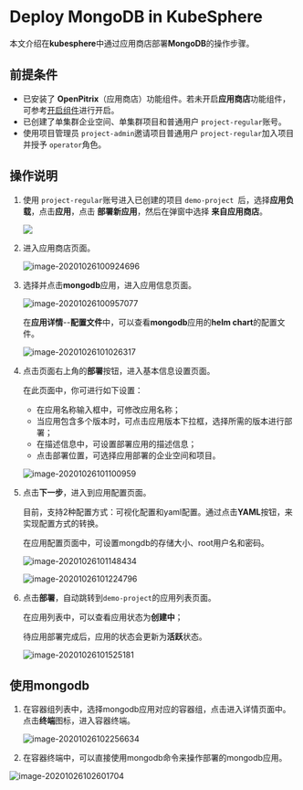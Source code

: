 # Deploy MongoDB in KubeSphere

本文介绍在**kubesphere**中通过应用商店部署**MongoDB**的操作步骤。

## 前提条件

- 已安装了 **OpenPitrix**（应用商店）功能组件。若未开启**应用商店**功能组件，可参考[开启组件](https://kubesphere.io/docs/pluggable-components/app-store/)进行开启。
- 已创建了单集群企业空间、单集群项目和普通用户 `project-regular`账号。
- 使用项目管理员 `project-admin`邀请项目普通用户 `project-regular`加入项目并授予 `operator`角色。

## 操作说明

1. 使用 `project-regular`账号进入已创建的项目 `demo-project `后，选择**应用负载**，点击**应用**，点击 **部署新应用**，然后在弹窗中选择 **来自应用商店**。

   ![](https://sh1a.qingstor.com/ks-website-image/pic/image-20201021143316670.png)

2. 进入应用商店页面。

   ![image-20201026100924696](https://sh1a.qingstor.com/ks-website-image/pic/image-20201026100924696.png)

3. 选择并点击**mongodb**应用，进入应用信息页面。

   ![image-20201026100957077](https://sh1a.qingstor.com/ks-website-image/pic/image-20201026100957077.png)

   在**应用详情**--**配置文件**中，可以查看**mongodb**应用的**helm chart**的配置文件。

   ![image-20201026101026317](https://sh1a.qingstor.com/ks-website-image/pic/image-20201026101026317.png)

4. 点击页面右上角的**部署**按钮，进入基本信息设置页面。

   在此页面中，你可进行如下设置：

   - 在应用名称输入框中，可修改应用名称；
   - 当应用包含多个版本时，可点击应用版本下拉框，选择所需的版本进行部署；
   - 在描述信息中，可设置部署应用的描述信息；
   - 点击部署位置，可选择应用部署的企业空间和项目。

   ![image-20201026101100959](https://sh1a.qingstor.com/ks-website-image/pic/image-20201026101100959.png)

5. 点击**下一步**，进入到应用配置页面。

   目前，支持2种配置方式：可视化配置和yaml配置。通过点击**YAML**按钮，来实现配置方式的转换。

   在应用配置页面中，可设置mongdb的存储大小、root用户名和密码。

   ![image-20201026101148434](https://sh1a.qingstor.com/ks-website-image/pic/image-20201026101148434.png)

   ![image-20201026101224796](https://sh1a.qingstor.com/ks-website-image/pic/image-20201026101224796.png)

6. 点击**部署**，自动跳转到`demo-project`的应用列表页面。

   在应用列表中，可以查看应用状态为**创建中**；

   待应用部署完成后，应用的状态会更新为**活跃**状态。

   ![image-20201026101525181](https://sh1a.qingstor.com/ks-website-image/pic/image-20201026101525181.png)

## 使用mongodb

1. 在容器组列表中，选择mongodb应用对应的容器组，点击进入详情页面中。点击**终端**图标，进入容器终端。

   ![image-20201026102256634](https://sh1a.qingstor.com/ks-website-image/pic/image-20201026102256634.png)

2. 在容器终端中，可以直接使用mongodb命令来操作部署的mongodb应用。

![image-20201026102601704](https://sh1a.qingstor.com/ks-website-image/pic/image-20201026102601704.png)